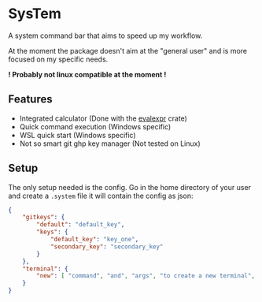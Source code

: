 # SysTem

A system command bar that aims to speed up my workflow.

At the moment the package doesn't aim at the "general user" and is more focused on my specific needs.

**! Probably not linux compatible at the moment !**

## Features

- Integrated calculator (Done with the [evalexpr](https://docs.rs/evalexpr/latest/evalexpr/) crate)
- Quick command execution (Windows specific)
- WSL quick start (Windows specific)
- Not so smart git ghp key manager (Not tested on Linux)

## Setup

The only setup needed is the config. Go in the home directory of your user and create a `.system` file it will contain the config as json:
```json
{
    "gitkeys": {
        "default": "default_key",
        "keys": {
            "default_key": "key_one",
            "secondary_key": "secondary_key"
        }
    },
    "terminal": {
        "new": [ "command", "and", "args", "to create a new terminal", "%c", "is replaced by the terminal name" ]
    }
}
```